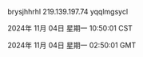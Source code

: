 brysjhhrhl 219.139.197.74 yqqlmgsycl

2024年 11月 04日 星期一 10:50:01 CST

2024年 11月 04日 星期一 02:50:01 GMT
